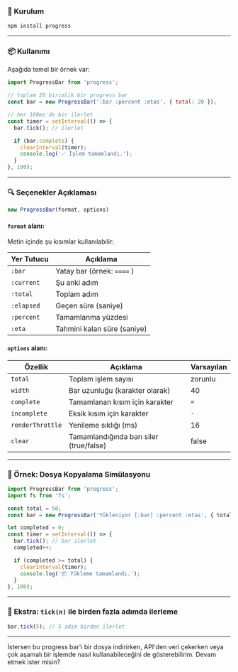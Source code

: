 
### 🔧 Kurulum

```bash
npm install progress
```

---

### 📦 Kullanımı

Aşağıda temel bir örnek var:

```js
import ProgressBar from 'progress';

// toplam 20 birimlik bir progress bar
const bar = new ProgressBar(':bar :percent :etas', { total: 20 });

// her 100ms'de bir ilerlet
const timer = setInterval(() => {
  bar.tick(); // ilerlet

  if (bar.complete) {
    clearInterval(timer);
    console.log('✅ İşlem tamamlandı.');
  }
}, 100);
```

---

### 🔍 Seçenekler Açıklaması

```js
new ProgressBar(format, options)
```

#### `format` alanı:

Metin içinde şu kısımlar kullanılabilir:

| Yer Tutucu | Açıklama                    |
| ---------- | --------------------------- |
| `:bar`     | Yatay bar (örnek: `====` )  |
| `:current` | Şu anki adım                |
| `:total`   | Toplam adım                 |
| `:elapsed` | Geçen süre (saniye)         |
| `:percent` | Tamamlanma yüzdesi          |
| `:eta`     | Tahmini kalan süre (saniye) |

#### `options` alanı:

|Özellik|Açıklama|Varsayılan|
|---|---|---|
|`total`|Toplam işlem sayısı|zorunlu|
|`width`|Bar uzunluğu (karakter olarak)|40|
|`complete`|Tamamlanan kısım için karakter|`=`|
|`incomplete`|Eksik kısım için karakter|`-`|
|`renderThrottle`|Yenileme sıklığı (ms)|16|
|`clear`|Tamamlandığında barı siler (true/false)|false|

---

### 🎯 Örnek: Dosya Kopyalama Simülasyonu

```js
import ProgressBar from 'progress';
import fs from 'fs';

const total = 50;
const bar = new ProgressBar('Yükleniyor [:bar] :percent :etas', { total });

let completed = 0;
const timer = setInterval(() => {
  bar.tick(); // bar ilerlet
  completed++;

  if (completed >= total) {
    clearInterval(timer);
    console.log('📦 Yükleme tamamlandı.');
  }
}, 100);
```

---

### 🧠 Ekstra: `tick(n)` ile birden fazla adımda ilerleme

```js
bar.tick(5); // 5 adım birden ilerlet
```

---

İstersen bu progress bar'ı bir dosya indirirken, API'den veri çekerken veya çok aşamalı bir işlemde nasıl kullanabileceğini de gösterebilirim. Devam etmek ister misin?